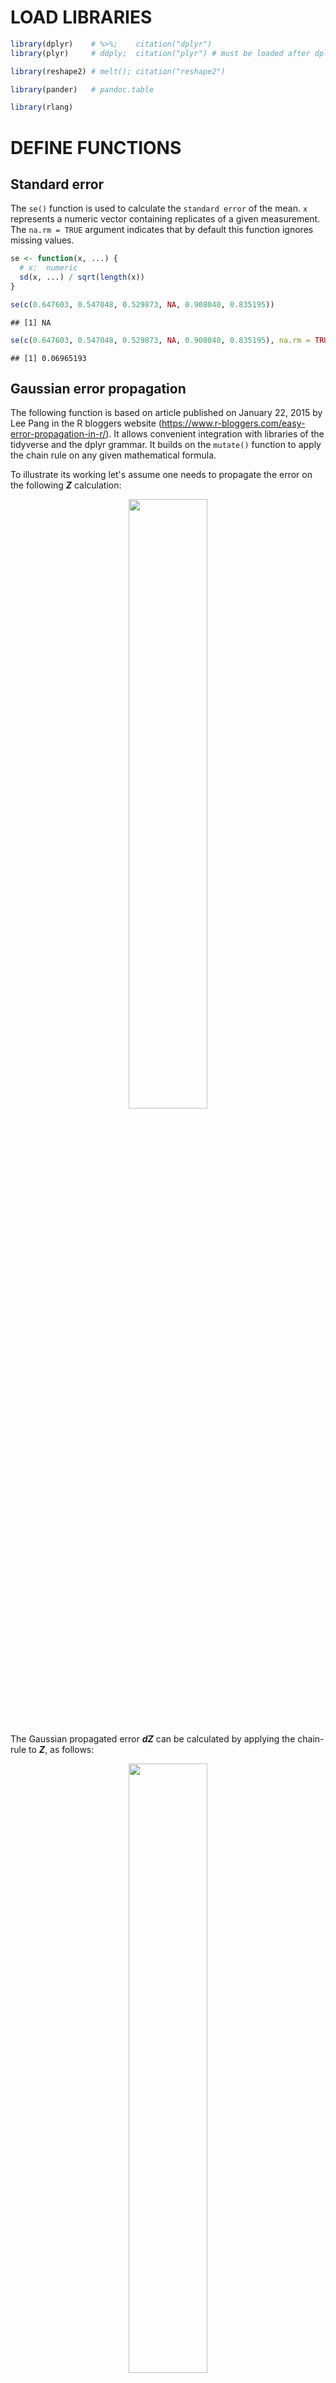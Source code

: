# LOAD LIBRARIES

``` r
library(dplyr)    # %>%;    citation("dplyr")
library(plyr)     # ddply;  citation("plyr") # must be loaded after dplyr

library(reshape2) # melt(); citation("reshape2")

library(pander)   # pandoc.table

library(rlang)
```

# DEFINE FUNCTIONS

## Standard error

The `se()` function is used to calculate the `standard error` of the
mean. `x` represents a numeric vector containing replicates of a given
measurement. The `na.rm = TRUE` argument indicates that by default this
function ignores missing values.

``` r
se <- function(x, ...) {
  # x:  numeric
  sd(x, ...) / sqrt(length(x))
}
```

``` r
se(c(0.647603, 0.547048, 0.529873, NA, 0.908040, 0.835195))
```

    ## [1] NA

``` r
se(c(0.647603, 0.547048, 0.529873, NA, 0.908040, 0.835195), na.rm = TRUE)
```

    ## [1] 0.06965193

## Gaussian error propagation

The following function is based on article published on January 22, 2015
by Lee Pang in the R bloggers website
(<https://www.r-bloggers.com/easy-error-propagation-in-r/>). It allows
convenient integration with libraries of the tidyverse and the dplyr
grammar. It builds on the `mutate()` function to apply the chain rule on
any given mathematical formula.

To illustrate its working let's assume one needs to propagate the error
on the following __*Z*__ calculation:

<!-- $$ -->
<!-- Z = \frac{(X-Y)}{(X+Y)^2} -->
<!-- $$ -->
<center style="margin-bottom: 25px;">
<img src="images/eq_Z_18px.png" style="display: block; margin-left: auto; margin-right: auto; width: 50%;" />
</center>

The Gaussian propagated error __*dZ*__ can be calculated by applying the
chain-rule to __*Z*__, as follows:

<!-- $$ -->
<!-- dZ = \sqrt{ -->
<!--   \left\{ dX*\left[         \frac{1}{(X + Y)^2} - (X - Y) * \frac{2 * (X + Y)}{\left[(X + Y)^2 \right]^2} \right]         \right\}^2 + -->
<!--   \left\{ dY*\left[ -\left( \frac{1}{(X + Y)^2} + (X - Y) * \frac{2 * (X + Y)}{\left[(X + Y)^2 \right]^2} \right) \right] \right\}^2 -->
<!-- } -->
<!-- $$ -->
<center style="margin-bottom: 25px;">
<img src="images/eq_dZ_24px.png" style="display: block; margin-left: auto; margin-right: auto; width: 50%;" />
</center>

The `mutate_with_error()` receives any given formula, construct the
respective formula for error propagation and returns the results of both
calculations. For this two arguments must be input to the
`mutate_with_error()` function. First, the `.data` argument receives a
`data.frame` containing the mean values to be used in the calculation
(i.e. __*X*__ and __*Y*__ in the example above) plus the standard error of these
means (i.e. __*dX*__ and __*dY*__) as individual columns. This nomenclature
is important: all columns containing standard errors must be named with
__d__ appended to its respective mean values column. Then `f` receives a
`formula` object indicating the calculation to be done. *Vide* below for
more details on the structure of the datasets.

Inside the `mutate_with_error()` function we have the `exprs` object
which is a list of the two calculations to be done - the value of
interest and the propagated error. First, the `deparse(f[[3]])` command
transform the right-hand side of the formula `f` into a `character`
string. Then, a new `character` string is constructed containing the
full right-hand side of the formula that will be used to calculated the
propagated error (*vide* below). Finally, the left-hand side of the new
error propagation formula is created by appending the character __d__ to
the original formula left-hand side (i.e. __*Z*__ becomes __*dZ*__). The
`mutate_with_error()` run these commands and return the results of the
calculation defined by the formula and its associated propagated error
appended to `.data`.

``` r
# .data: data.frame
#     f: formula
mutate_with_error = function(.data, f) {
  require(dplyr)
  
  exprs = list(
    # expression to compute new variable values
    deparse(f[[3]]),
    
    # expression to compute new variable errors
    sapply(all.vars(f[[3]]), function(v) {
      dfdp = deparse(D(f[[3]], v))
      sprintf('(d%s*(%s))^2', v, dfdp)
    }) %>%
      paste(collapse='+') %>%
      sprintf('sqrt(%s)', .)
  )
  
  names(exprs) = c(
    deparse(f[[2]]),                 # unchanged names
    sprintf('d%s', deparse(f[[2]]))  # 'd' appended to the names
  )
  
  # MATHEMAGICS!
  .data[names(exprs)] <- lapply(exprs , function(x) { eval(parse(text= x), envir = .data) })
  #.data %>% mutate_(.dots=exprs) #### -> mutate_() is deprecated, figure out how to fix.
  
  .data
}
```

``` r
data.frame(X = c(0.647, 0.547, 0.529, 0.908, 0.835), Y = c(1.072, 0.905, 0.877, 1.503, 1.383)) %>%
  summarise(dX = se(X), dY = se(Y), X = mean(X), Y = mean(Y)) %>%
  mutate_with_error(Z ~ (X-Y)/(X+Y)^2) %>%
  select(X, dX, Y, dY, Z, dZ) %>%
  pandoc.table(style = "rmarkdown")
```

|   X    |   dX    |   Y   |   dY   |    Z    |   dZ    |
|:------:|:-------:|:-----:|:------:|:-------:|:-------:|
| 0.6932 | 0.07639 | 1.148 | 0.1264 | -0.1342 | 0.03859 |

# LOAD DATA

The sections below demonstrates the procedure for calculating
__*K<sub>s</sub>*__, __*K<sub>d</sub>*__ and __*RGR<sup>STR</sup>*__
using data from Ishihara et al., 2017.

Datasets from the original publication are available online at \[LINK\].
Datasets are expected to contain replicate measurements as rows,
metadata information and measurement values as columns. Data from
Ishihara et al., 2017 is composed by replicate measurements from three
independent experiments (`Exp`) done in various genotypes (`Genotype`)
at different time points (`time`). It contains measurements of 13C
labelling alanine and serine enrichments in proteins (`Prot_Ala` and
`Prot_Ser`) and in free amino acids (`Free_Ala` and `Free_Ser`) plus
glucose enrichment in cell walls (`Glc`). \[NEED TO CHECK THE TEXT
ITSELF, PHRASE BETTER\]

-   All missing values should be set as `NA` in your original table
-   `CSV` files are a convenient way of loading data to R.

``` r
ishihara2017_data <- read.csv2("data/KDKSRGR_13C.enrichment[3].csv")

# check data structure
str(ishihara2017_data)
```

    ## 'data.frame':    117 obs. of  8 variables:
    ##  $ Genotype: chr  "Ang0" "Bsch2" "Bu2" "Col0" ...
    ##  $ Exp     : chr  "Exp1" "Exp1" "Exp1" "Exp1" ...
    ##  $ time    : int  0 0 0 0 0 0 0 0 0 0 ...
    ##  $ Prot_Ala: num  0.00827 0.00999 0 0.01054 0 ...
    ##  $ Prot_Ser: num  0.01137 0.01236 0.00932 0.01314 0 ...
    ##  $ Free_Ala: num  0.0126 0.0129 0.0119 0.0114 0.0164 ...
    ##  $ Free_Ser: num  0.00757 0.00637 0.00664 0.00782 0.01192 ...
    ##  $ Glc     : num  0.0361 0.0422 0.0343 0.0363 0.0344 ...

# PREPARE DATA

There are many different ways in which R can prepare datasets.
Nevertheless, the important bits are: the data must be summarised -
i.e. the mean and standard error of the mean should be used below which
must be placed in individual columns with names as indicated above.

``` r
vars_prot <- c("Prot_Ala", "Prot_Ser")
vars_free <- c("Free_Ala", "Free_Ser")
vars_glc  <- c("Glc")
vars_id   <- c("Genotype", "time")

ishihara2017_summary <- ishihara2017_data %>%
  #ddply(.(Genotype, time), function(each.data) {
  ddply(as.quoted(vars_id), function(each.data) {
    ldply(c(vars_prot, vars_free, vars_glc), function(each_var) {
      rbind(
        data.frame(variable = each_var,              value = mean(each.data[,each_var], na.rm = T)),
        data.frame(variable = paste0("d", each_var), value =   se(each.data[,each_var], na.rm = T))
      )
    })
  }) %>%
  #dcast(Genotype + time ~ variable)
  dcast(paste(paste(vars_id, collapse = " + "), "variable", sep = " ~ "))

ishihara2017_summary %>%
  head() %>%
  pandoc.table(style = "rmarkdown")
```

| Genotype | time | dFree_Ala | dFree_Ser |   dGlc   | dProt_Ala |
|:--------:|:----:|:---------:|:---------:|:--------:|:---------:|
|   Ang0   |  0   | 0.002127  | 0.001426  |  0.0053  | 0.003375  |
|   Ang0   |  24  |  0.01048  |  0.01106  | 0.02323  |  0.01165  |
|   Ang0   | 120  | 0.004991  | 0.004531  | 0.009765 |  0.01362  |
|  Bsch2   |  0   | 0.002696  | 0.001333  | 0.005818 | 0.003031  |
|  Bsch2   |  24  |  0.02044  |  0.01723  |  0.0132  | 0.008735  |
|  Bsch2   | 120  | 0.002869  | 0.004681  | 0.004073 | 0.008557  |

Table continues below

| dProt_Ser | Free_Ala | Free_Ser |   Glc   | Prot_Ala | Prot_Ser |
|:---------:|:--------:|:--------:|:-------:|:--------:|:--------:|
| 0.001721  | 0.009463 | 0.004771 | 0.03205 | 0.01362  | 0.00927  |
| 0.004432  |  0.8093  |  0.8276  | 0.2636  |  0.2374  |  0.2317  |
| 0.008066  | 0.01795  | 0.02417  | 0.1086  | 0.08127  | 0.08113  |
|  0.00335  | 0.007784 | 0.003792 | 0.03397 |  0.0101  | 0.006761 |
|  0.00563  |  0.8891  |  0.8762  |  0.279  |  0.2188  |  0.2055  |
| 0.002492  | 0.01502  | 0.01853  | 0.1034  | 0.07521  | 0.07053  |

Cases in which calculations involve comparisons between time points
demands reorganization of the data set we are using. Below we define a
logic to create a individual column for values of each time point. This
will be achieved by melting the original data set, renaming the variable
names (i.e. append the time to their names) and finally re-casting the
tidy data set into a wide data set; as follows:

``` r
ishihara_pulse_data <- ishihara2017_summary %>%
  subset(time %in% c(0, 24)) %>%
  melt(id.vars = vars_id) %>%
  mutate(variable = paste(variable, time, sep = "_")) %>%
  select(-time) %>%           # remove unwanted columns
  dcast(Genotype ~ variable)

ishihara_pulse_data %>%
  head() %>%
  pandoc.table(style = "rmarkdown")
```

| Genotype | dFree_Ala_0 | dFree_Ala_24 | dFree_Ser_0 | dFree_Ser_24 |
|:--------:|:-----------:|:------------:|:-----------:|:------------:|
|   Ang0   |  0.002127   |   0.01048    |  0.001426   |   0.01106    |
|  Bsch2   |  0.002696   |   0.02044    |  0.001333   |   0.01723    |
|   Bu2    |  0.002326   |   0.03148    |  0.001356   |   0.01672    |
|   Col0   |  0.001126   |    0.0106    |  0.002281   |   0.006753   |
|   Cvi    |  0.003833   |   0.04245    |  0.002722   |   0.04019    |
|   Da0    |  0.003171   |    0.0249    |  0.002754   |   0.04963    |

Table continues below

|  dGlc_0  | dGlc_24 | dProt_Ala_0 | dProt_Ala_24 | dProt_Ser_0 |
|:--------:|:-------:|:-----------:|:------------:|:-----------:|
|  0.0053  | 0.02323 |  0.003375   |   0.01165    |  0.001721   |
| 0.005818 | 0.0132  |  0.003031   |   0.008735   |   0.00335   |
| 0.003682 | 0.02063 |  0.006476   |   0.009442   |  0.0008736  |
| 0.004827 | 0.01706 |  0.004135   |   0.01522    |  0.001643   |
| 0.003533 | 0.01859 |  0.005756   |   0.009831   |  0.001257   |
| 0.006598 | 0.0195  |   0.00321   |   0.005098   |  0.001067   |

Table continues below

| dProt_Ser_24 | Free_Ala_0 | Free_Ala_24 | Free_Ser_0 | Free_Ser_24 |
|:------------:|:----------:|:-----------:|:----------:|:-----------:|
|   0.004432   |  0.009463  |   0.8093    |  0.004771  |   0.8276    |
|   0.00563    |  0.007784  |   0.8891    |  0.003792  |   0.8762    |
|   0.004694   |  0.007409  |   0.8234    |  0.003937  |   0.8329    |
|   0.004068   |  0.009274  |   0.8164    |  0.003589  |   0.8055    |
|   0.004791   |  0.008932  |   0.7841    |  0.006481  |   0.7922    |
|   0.001195   |  0.007302  |   0.8821    |  0.003269  |   0.8386    |

Table continues below

|  Glc_0  | Glc_24 | Prot_Ala_0 | Prot_Ala_24 | Prot_Ser_0 | Prot_Ser_24 |
|:-------:|:------:|:----------:|:-----------:|:----------:|:-----------:|
| 0.03205 | 0.2636 |  0.01362   |   0.2374    |  0.00927   |   0.2317    |
| 0.03397 | 0.279  |   0.0101   |   0.2188    |  0.006761  |   0.2055    |
| 0.02914 | 0.2594 |  0.01287   |   0.2231    |  0.009391  |   0.2106    |
| 0.03755 | 0.2542 |  0.008071  |   0.2104    |    0.01    |   0.2147    |
| 0.03227 | 0.2461 |  0.01117   |   0.2199    |   0.0018   |   0.2124    |
| 0.03303 | 0.2622 |  0.01705   |   0.2375    |  0.01148   |   0.2245    |

# PULSE EXPERIMENTS

## Estimation of KS

We calculate the average enrichment of free labelled alanine and serine
at ZT24 and then the __*K<sub>S</sub>*__ - using Gaussian error
propagation (REF).

``` r
ishihara_KS <- ishihara_pulse_data %>%
  mutate_with_error( KS_Ala ~ (Prot_Ala_24 - Prot_Ala_0) / Free_Ala_24 ) %>%
  mutate_with_error( KS_Ser ~ (Prot_Ser_24 - Prot_Ser_0) / Free_Ser_24 ) %>%
  select(c("Genotype", "KS_Ala", "dKS_Ala", "KS_Ser", "dKS_Ser"))

ishihara_KS %>%
  pandoc.table(style = "rmarkdown")
```

| Genotype | KS_Ala | dKS_Ala  | KS_Ser | dKS_Ser  |
|:--------:|:------:|:--------:|:------:|:--------:|
|   Ang0   | 0.2766 | 0.01541  | 0.2688 | 0.006775 |
|  Bsch2   | 0.2347 | 0.01172  | 0.2268 | 0.008706 |
|   Bu2    | 0.2553 | 0.01699  | 0.2415 | 0.007508 |
|   Col0   | 0.2478 | 0.01958  | 0.2541 | 0.005849 |
|   Cvi    | 0.2663 | 0.02047  | 0.2659 | 0.01487  |
|   Da0    |  0.25  | 0.009819 | 0.2541 | 0.01516  |
|   Ei2    | 0.2096 |  0.0251  | 0.2254 | 0.01174  |
|   Kl0    | 0.2522 | 0.01661  | 0.247  | 0.01096  |
|   Lip0   | 0.2792 | 0.01383  | 0.2615 | 0.005613 |
|   Mh1    | 0.2507 | 0.005979 | 0.243  | 0.004249 |
|   Old1   | 0.232  | 0.01813  | 0.2423 | 0.00766  |
|  Peter   | 0.2539 | 0.007817 | 0.2532 | 0.006606 |
|   RRS7   | 0.2329 | 0.01943  | 0.2394 | 0.01338  |

## Estimation of RGRSTR

``` r
ishihara_RGRp <- ishihara_pulse_data %>%
  mutate_with_error( RGRp ~ Glc_24 - Glc_0 ) %>%
  select(c("Genotype", "RGRp", "dRGRp"))

ishihara_RGRp %>%
  pandoc.table(style = "rmarkdown")
```

| Genotype |  RGRp  |  dRGRp  |
|:--------:|:------:|:-------:|
|   Ang0   | 0.2316 | 0.02382 |
|  Bsch2   | 0.245  | 0.01443 |
|   Bu2    | 0.2302 | 0.02096 |
|   Col0   | 0.2167 | 0.01773 |
|   Cvi    | 0.2138 | 0.01892 |
|   Da0    | 0.2291 | 0.02059 |
|   Ei2    | 0.2244 | 0.03062 |
|   Kl0    | 0.2213 | 0.02449 |
|   Lip0   | 0.2249 | 0.02176 |
|   Mh1    | 0.2347 | 0.0203  |
|   Old1   | 0.2531 | 0.02425 |
|  Peter   | 0.217  | 0.0198  |
|   RRS7   | 0.2426 | 0.02865 |

## Estimation of KD

Calculation of __*K<sub>d<sub>p</sub></sub>*__ can then be easily
achieved by joining the previously calculated datasets containing
__*K<sub>s</sub>*__ and __*RGR<sub>p</sub><sup>STR</sup>*__
results and apply the __*K<sub>d<sub>p</sub></sub>*__ formula.

``` r
ishihara_KDp <- join(ishihara_KS, ishihara_RGRp, by = "Genotype") %>%
  mutate_with_error( KDp_Ala ~ KS_Ala - RGRp ) %>%
  mutate_with_error( KDp_Ser ~ KS_Ser - RGRp ) %>%
  select(c("Genotype", "KDp_Ala", "dKDp_Ala", "KDp_Ser", "dKDp_Ser"))

ishihara_KDp %>%
  pandoc.table(style = "rmarkdown")
```

| Genotype |  KDp_Ala  | dKDp_Ala |  KDp_Ser  | dKDp_Ser |
|:--------:|:---------:|:--------:|:---------:|:--------:|
|   Ang0   |   0.045   | 0.02837  |  0.03718  | 0.02477  |
|  Bsch2   | -0.01029  | 0.01859  | -0.01819  | 0.01685  |
|   Bu2    |  0.02506  | 0.02698  |  0.0113   | 0.02226  |
|   Col0   |  0.03114  | 0.02642  |  0.03745  | 0.01867  |
|   Cvi    |  0.05246  | 0.02788  |  0.05208  | 0.02407  |
|   Da0    |  0.02083  | 0.02281  |  0.02494  | 0.02557  |
|   Ei2    | -0.01479  | 0.03959  | 0.001057  | 0.03279  |
|   Kl0    |  0.0309   | 0.02959  |  0.02569  | 0.02683  |
|   Lip0   |  0.05428  | 0.02578  |  0.03659  | 0.02247  |
|   Mh1    |  0.01593  | 0.02116  | 0.008268  | 0.02074  |
|   Old1   |  -0.0211  | 0.03028  | -0.01078  | 0.02543  |
|  Peter   |  0.03691  | 0.02128  |  0.03613  | 0.02087  |
|   RRS7   | -0.009683 | 0.03462  | -0.003207 | 0.03162  |

# CHASE EXPERIMENTS

``` r
ishihara_chase_data <- ishihara2017_summary %>%
  subset(time %in% c(24, 120)) %>%
  melt(id.vars = vars_id) %>%
  mutate(variable = paste(variable, time, sep = "_")) %>%
  select(-time) %>%           # remove unwanted columns
  dcast(Genotype ~ variable)

ishihara_chase_data %>%
  pandoc.table(style = "rmarkdown")
```

| Genotype | dFree_Ala_120 | dFree_Ala_24 | dFree_Ser_120 | dFree_Ser_24 |
|:--------:|:-------------:|:------------:|:-------------:|:------------:|
|   Ang0   |   0.004991    |   0.01048    |   0.004531    |   0.01106    |
|  Bsch2   |   0.002869    |   0.02044    |   0.004681    |   0.01723    |
|   Bu2    |   0.003441    |   0.03148    |   0.003929    |   0.01672    |
|   Col0   |   0.002925    |    0.0106    |   0.004046    |   0.006753   |
|   Cvi    |   0.001828    |   0.04245    |   0.006964    |   0.04019    |
|   Da0    |   0.002576    |    0.0249    |   0.004515    |   0.04963    |
|   Ei2    |   0.003214    |   0.02719    |   0.004016    |   0.01845    |
|   Kl0    |   0.003589    |   0.03119    |   0.004287    |   0.01809    |
|   Lip0   |   0.004026    |   0.03052    |   0.002924    |   0.01583    |
|   Mh1    |   0.002834    |   0.01306    |   0.003547    |   0.009837   |
|   Old1   |   0.002483    |   0.01129    |   0.006172    |   0.01474    |
|  Peter   |   0.002721    |   0.01851    |   0.004071    |   0.01896    |
|   RRS7   |   0.004531    |   0.02094    |   0.004022    |   0.01739    |

Table continues below

| dGlc_120 | dGlc_24 | dProt_Ala_120 | dProt_Ala_24 | dProt_Ser_120 |
|:--------:|:-------:|:-------------:|:------------:|:-------------:|
| 0.009765 | 0.02323 |    0.01362    |   0.01165    |   0.008066    |
| 0.004073 | 0.0132  |   0.008557    |   0.008735   |   0.002492    |
| 0.005102 | 0.02063 |    0.0064     |   0.009442   |   0.002502    |
| 0.006412 | 0.01706 |    0.00486    |   0.01522    |   0.002037    |
| 0.006618 | 0.01859 |    0.00299    |   0.009831   |   0.002018    |
| 0.006715 | 0.0195  |   0.001231    |   0.005098   |   0.002026    |
| 0.005128 | 0.03021 |   0.002531    |   0.02042    |   0.004845    |
| 0.008523 | 0.02379 |   0.005215    |   0.01149    |   0.0004798   |
| 0.005824 | 0.02065 |   0.009827    |   0.007885   |   0.006347    |
| 0.00146  | 0.01983 |   0.0006542   |   0.00307    |    0.00257    |
| 0.007785 | 0.02338 |   0.001251    |    0.0148    |   0.004358    |
| 0.007016 | 0.01911 |   0.009197    |   0.004015   |   0.007734    |
| 0.005898 | 0.02825 |   0.006332    |   0.01563    |   0.005697    |

Table continues below

| dProt_Ser_24 | Free_Ala_120 | Free_Ala_24 | Free_Ser_120 | Free_Ser_24 |
|:------------:|:------------:|:-----------:|:------------:|:-----------:|
|   0.004432   |   0.01795    |   0.8093    |   0.02417    |   0.8276    |
|   0.00563    |   0.01502    |   0.8891    |   0.01853    |   0.8762    |
|   0.004694   |   0.01558    |   0.8234    |   0.01808    |   0.8329    |
|   0.004068   |   0.01512    |   0.8164    |   0.01791    |   0.8055    |
|   0.004791   |   0.01852    |   0.7841    |   0.02388    |   0.7922    |
|   0.001195   |   0.01775    |   0.8821    |   0.02159    |   0.8386    |
|   0.009043   |   0.01477    |   0.8609    |   0.01947    |   0.8767    |
|   0.007307   |   0.01653    |   0.8829    |   0.02069    |   0.8583    |
|   0.001064   |   0.01713    |   0.8394    |   0.02209    |    0.851    |
|   0.001863   |   0.01599    |   0.8761    |   0.01937    |   0.8612    |
|   0.004017   |   0.01719    |   0.8736    |   0.01583    |   0.8675    |
|  0.0002598   |   0.01724    |   0.9111    |   0.01941    |   0.8689    |
|   0.01058    |   0.01513    |    0.873    |   0.01877    |   0.8806    |

Table continues below

| Glc_120 | Glc_24 | Prot_Ala_120 | Prot_Ala_24 | Prot_Ser_120 | Prot_Ser_24 |
|:-------:|:------:|:------------:|:-----------:|:------------:|:-----------:|
| 0.1086  | 0.2636 |   0.08127    |   0.2374    |   0.08113    |   0.2317    |
| 0.1034  | 0.279  |   0.07521    |   0.2188    |   0.07053    |   0.2055    |
| 0.09769 | 0.2594 |   0.08483    |   0.2231    |   0.07672    |   0.2106    |
| 0.1008  | 0.2542 |   0.08532    |   0.2104    |   0.07821    |   0.2147    |
| 0.1051  | 0.2461 |   0.08588    |   0.2199    |   0.07753    |   0.2124    |
| 0.1042  | 0.2622 |   0.08577    |   0.2375    |   0.07702    |   0.2245    |
| 0.1029  | 0.2562 |   0.08055    |   0.1933    |   0.07474    |    0.207    |
| 0.09677 | 0.255  |    0.0888    |   0.2316    |   0.07968    |   0.2196    |
|  0.102  | 0.2585 |   0.06576    |   0.2343    |   0.07319    |   0.2254    |
|   0.1   | 0.2652 |   0.09009    |   0.2342    |    0.0832    |   0.2192    |
| 0.09952 | 0.2869 |   0.08862    |   0.2122    |   0.08097    |   0.2163    |
|  0.105  | 0.2532 |   0.08547    |   0.2382    |   0.07945    |   0.2255    |
| 0.1054  | 0.2739 |   0.08423    |   0.2119    |    0.0819    |   0.2183    |

## Estimation of KS

Note that results are in \#/day: 
(120 *h* - 24 *h*) &divide; 24 *h*/*day* = 4 *days*;
This value has to be input as 'numeric' and not as an object given the behavior 
of `mutate_with_error()`. (This can be solved dynamically, to implement in the 
future.)

``` r
ishihara_KSloss <- ishihara_chase_data %>%
  mutate_with_error( KSloss_Ala ~ -((log(Prot_Ala_120) - log(Prot_Ala_24))) / (4) ) %>%
  mutate_with_error( KSloss_Ser ~ -((log(Prot_Ser_120) - log(Prot_Ser_24))) / (4) ) %>%
  select(c("Genotype", "KSloss_Ala", "dKSloss_Ala", "KSloss_Ser", "dKSloss_Ser"))

ishihara_KSloss %>%
  pandoc.table(style = "rmarkdown")
```

| Genotype | KSloss_Ala | dKSloss_Ala | KSloss_Ser | dKSloss_Ser |
|:--------:|:----------:|:-----------:|:----------:|:-----------:|
|   Ang0   |   0.268    |   0.04366   |   0.2623   |   0.02531   |
|  Bsch2   |   0.2669   |   0.03014   |   0.2673   |   0.01118   |
|   Bu2    |   0.2417   |   0.02163   |   0.2524   |  0.009877   |
|   Col0   |   0.2256   |   0.02302   |   0.2524   |  0.008052   |
|   Cvi    |   0.2351   |   0.01416   |   0.252    |  0.008611   |
|   Da0    |   0.2547   |  0.006455   |   0.2675   |  0.006708   |
|   Ei2    |   0.2188   |   0.02755   |   0.2547   |   0.01954   |
|   Kl0    |   0.2397   |   0.01922   |   0.2534   |  0.008453   |
|   Lip0   |   0.3177   |   0.03829   |   0.2812   |   0.02171   |
|   Mh1    |   0.2389   |  0.003747   |   0.2422   |   0.00801   |
|   Old1   |   0.2183   |   0.01779   |   0.2457   |   0.01423   |
|  Peter   |   0.2562   |   0.02723   |   0.2608   |   0.02434   |
|   RRS7   |   0.2306   |   0.02633   |   0.2451   |   0.02119   |

## Estimation of RGRSTR

Similarly to what was done for the pulse data, the
__*RGR<sub>c</sub><sup>STR</sup>*__ calculation also demands
re-organization of the original dataset.

Note that results are in \#/day: 
(120 *h* - 24 *h*) &divide; 24 *h*/*day* = 4 *days*;
This value has to be input as 'numeric' and not as an object given the behavior
of `mutate_with_error()`.

``` r
ishihara_RGRc <- ishihara_chase_data %>%
  mutate_with_error( RGRc ~ 1 - (Glc_120 / Glc_24)^(1/4) ) %>% 
  select(c("Genotype", "RGRc", "dRGRc"))

ishihara_RGRc %>%
  pandoc.table(style = "rmarkdown")
```

| Genotype |  RGRc  |  dRGRc  |
|:--------:|:------:|:-------:|
|   Ang0   | 0.1988 | 0.02521 |
|  Bsch2   | 0.2197 | 0.01201 |
|   Bu2    | 0.2166 | 0.01864 |
|   Col0   | 0.2065 | 0.01834 |
|   Cvi    | 0.1916 | 0.01988 |
|   Da0    | 0.206  | 0.01954 |
|   Ei2    | 0.204  | 0.02548 |
|   Kl0    | 0.2151 | 0.02518 |
|   Lip0   | 0.2073 | 0.01946 |
|   Mh1    | 0.2163 | 0.01493 |
|   Old1   | 0.2326 | 0.02167 |
|  Peter   | 0.1974 | 0.02022 |
|   RRS7   | 0.2124 | 0.0231  |

## Estimation of KD

``` r
ishihara_KDc <- join(ishihara_KSloss, ishihara_RGRc, by = "Genotype") %>%
  mutate_with_error( KDc_Ala ~ KSloss_Ala - RGRc ) %>%
  mutate_with_error( KDc_Ser ~ KSloss_Ser - RGRc ) %>%
  select(c("Genotype", "KDc_Ala", "dKDc_Ala", "KDc_Ser", "dKDc_Ser"))

ishihara_KDc %>%
  pandoc.table(style = "rmarkdown")
```

| Genotype | KDc_Ala  | dKDc_Ala | KDc_Ser | dKDc_Ser |
|:--------:|:--------:|:--------:|:-------:|:--------:|
|   Ang0   | 0.06923  | 0.05041  | 0.06353 | 0.03572  |
|  Bsch2   | 0.04722  | 0.03245  | 0.04764 | 0.01641  |
|   Bu2    | 0.02512  | 0.02855  | 0.03581 | 0.02109  |
|   Col0   | 0.01912  | 0.02943  | 0.04594 | 0.02003  |
|   Cvi    | 0.04345  | 0.02441  | 0.06034 | 0.02166  |
|   Da0    | 0.04869  | 0.02058  | 0.06151 | 0.02066  |
|   Ei2    | 0.01483  | 0.03753  | 0.05067 | 0.03211  |
|   Kl0    | 0.02452  | 0.03167  | 0.03832 | 0.02656  |
|   Lip0   |  0.1103  | 0.04295  | 0.07388 | 0.02916  |
|   Mh1    | 0.02253  | 0.01539  | 0.02584 | 0.01694  |
|   Old1   | -0.01426 | 0.02804  | 0.01308 | 0.02593  |
|  Peter   | 0.05876  | 0.03392  | 0.06334 | 0.03164  |
|   RRS7   | 0.01818  | 0.03503  | 0.0327  | 0.03135  |